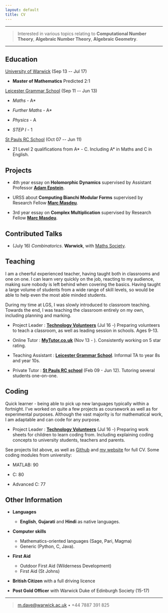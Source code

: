 ```yaml
---
layout: default
title: CV
---
```


------------------------------------------------------------------------

> Interested in various topics relating to **Computational Number Theory**,
> **Algebraic Number Theory**, **Algebraic Geometry**.

------------------------------------------------------------------------

Education
---------

[University of Warwick][_wwk] (Sep 13 -- Jul 17)

- **Master of Mathematics**
    Predicted 2:1

[Leicester Grammar School][_lgs] (Sep 11 -- Jun 13)

- *Maths* - A*

- *Further Maths* - A*

- *Physics* - A

- *STEP I* - 1

[St Pauls RC School][_stp] (Oct 07 -- Jun 11)

- 21 Level 2 qualifications from A* - C. Including A* in Maths and C in English.

Projects
--------

* 4th year essay on **Holomorphic Dynamics** supervised by Assistant Professor [**Adam Epstein**][_ae].

* URSS about **Computing Bianchi Modular Forms** supervised by Research Fellow [**Marc Masdeu**][_mm].

* 3rd year essay on **Complex Multiplication** supervised by Research Fellow [**Marc Masdeu**][_mm].

Contributed Talks
-----------------

 - (July 16) *Combinatorics*. **Warwick**, with [Maths Society][_wms].

Teaching
--------

I am a cheerful experienced teacher, having taught both in classrooms and
one on one. I can learn very quickly on the job, reacting to my audience,
making sure nobody is left behind when covering the basics. Having taught
a large volume of students from a wide range of skill levels, so would be
able to help even the most able minded students.

During my time at LGS, I was slowly introduced to classroom teaching.
Towards the end, I was teaching the classroom entirely on my own,
including planning and marking.

* Project Leader
  : [**Technology Volunteers**][_tv] (Jul 16 -)
    Preparing volunteers to teach a classroom,
    as well as leading session in schools. Ages 9-13.

* Online Tutor
  : [**MyTutor.co.uk**][_mtw] (Nov 13 - ).
    Consistently working on 5 star rating.

* Teaching Assistant
  : [**Leicester Grammar School**][_lgs].
    Informal TA to year 8s and year 10s.

* Private Tutor
  : [**St Pauls RC school**][_stp] (Feb 09 - Jun 12).
	Tutoring several students one-on-one.

Coding
------

Quick learner - being able to pick up new languages typically
within a fortnight. I've worked on quite a few projects as
coursework as well as for experimental purposes. Although the
vast majority is for mathematical work, I am adaptable and can
code for any purpose.

* Project Leader
  : [**Technology Volunteers**][_tv] (Jul 16 -)
    Preparing work sheets for children to learn coding from.
    Including explaining coding concepts to university students,
    teachers and parents.

See projects list above, as well as [Github][_gh] and [my website][_ghp] for full CV.
Some coding modules from university:

- MATLAB: 90

- C: 80

- Advanced C: 77

Other Information
-----------------

* **Languages**
	* **English**, **Gujarati** and **Hindi** as native languages.

* **Computer skills**
	* Mathematics-oriented languages (Sage, Pari, Magma)
	* Generic (Python, C, Java).

* **First Aid**
	* Outdoor First Aid (Wilderness Development)
	* First Aid (St Johns)

* **British Citizen**
with a full driving licence

* **Post Gold Officer**
with Warwick Duke of Edinburgh Society (15-17)

------------------------------------------------------------------------

> <m.dave@warwick.ac.uk> • +44 7887 391 825

<!--- All the links -->
[_wwk]: http://www2.warwick.ac.uk/fac/sci/maths "Warwick Maths Institute"
[_stp]: http://www.st-pauls.leicester.sch.uk/ "St Pauls Leicester"
[_lgs]: http://www.leicestergrammar.org.uk/ "Leicester Grammar"
[_mm]: http://homepages.warwick.ac.uk/~masmat/ "Marc Masdeu"
[_ae]: http://homepages.warwick.ac.uk/~mases/ "Adam Epstein"
[_wms]: http://warwickmaths.org/ "Warwick Maths Society"
[_tv]: http://www2.warwick.ac.uk/about/community/volunteers/volunteering/techvols/ "Technology Volunteers"
[_mtw]: https://www.mytutor.co.uk/tutors/2337/Maths+Physics-Tutor "My profile"
[_gh]: https://github.com/mdave16 "mdave16"
[_ghp]: https://mdave16.github.io/ "My website"
